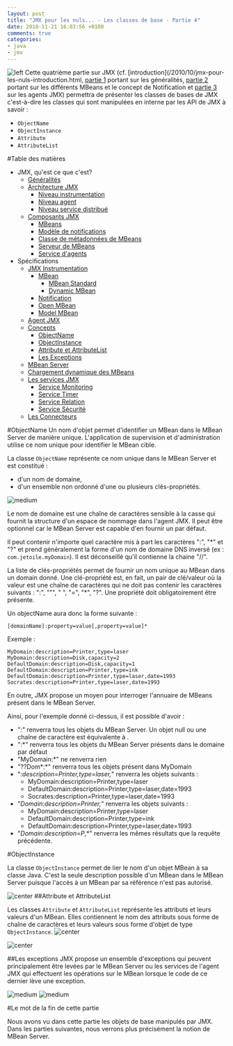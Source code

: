 ```yaml
---
layout: post
title: "JMX pour les nuls... - Les classes de base - Partie 4"
date: 2010-11-21 16:03:56 +0100
comments: true
categories: 
- java
- jmx
---
```


![left](http://1.bp.blogspot.com/_XLL8sJPQ97g/TMdPuTpRY8I/AAAAAAAAALQ/R_w0PiLpvwo/s200/jmx-cover.png)
Cette quatrième partie sur JMX (cf. [introduction](/2010/10/jmx-pour-les-nuls-introduction.html, [partie 1](/2010/10/jmx-pour-les-nuls-les-concepts-partie-1.html) portant sur les généralités, [partie 2](/2010/11/jmx-pour-les-nuls-les-differents-mbeans.html) portant sur les différents MBeans et le concept de Notification et [partie 3](/2010/11/jmx-pour-les-nuls-les-agents-jmx-partie.html) sur les agents JMX) permettra de présenter les classes de bases de JMX c'est-à-dire les classes qui sont manipulées en interne par les API de JMX à savoir :

* `ObjectName`
* `ObjectInstance`
* `Attribute`
* `AttributeList`

<!-- more -->

#Table des matières

* JMX, qu'est ce que c'est?
	* [Généralités](/2010/10/jmx-pour-les-nuls-les-concepts-partie-1.html#generalite)
	* [Architecture JMX](/2010/10/jmx-pour-les-nuls-les-concepts-partie-1.html#architecture)
		* [Niveau instrumentation](/2010/10/jmx-pour-les-nuls-les-concepts-partie-1.html#instrumentation)
		* [Niveau agent](/2010/10/jmx-pour-les-nuls-les-concepts-partie-1.html#agent)
		* [Niveau service distribué](/2010/10/jmx-pour-les-nuls-les-concepts-partie-1.html#distribue)
	* [Composants JMX](/2010/10/jmx-pour-les-nuls-les-concepts-partie-1.html#composant)
		* [MBeans](/2010/10/jmx-pour-les-nuls-les-concepts-partie-1.html#mbean)
		* [Modèle de notifications](/2010/10/jmx-pour-les-nuls-les-concepts-partie-1.html#notification)
		* [Classe de métadonnées de MBeans](/2010/10/jmx-pour-les-nuls-les-concepts-partie-1.html#metadonnee)
		* [Serveur de MBeans](/2010/10/jmx-pour-les-nuls-les-concepts-partie-1.html#serveur)
		* [Service d'agents](/2010/10/jmx-pour-les-nuls-les-concepts-partie-1.html#service)
* Spécifications
	* [JMX Instrumentation](/2010/11/jmx-pour-les-nuls-les-differents-mbeans.html)
		* [MBean](/2010/11/jmx-pour-les-nuls-les-differents-mbeans.html#mbean)
			* [MBean Standard](/2010/11/jmx-pour-les-nuls-les-differents-mbeans.html#mbean_standard)
			* [Dynamic MBean](/2010/11/jmx-pour-les-nuls-les-differents-mbeans.html#mbean_dynamic)
		* [Notification](/2010/11/jmx-pour-les-nuls-les-differents-mbeans.html#notification)
		* [Open MBean](/2010/11/jmx-pour-les-nuls-les-differents-mbeans.html#mbean_open)
		* [Model MBean](/2010/11/jmx-pour-les-nuls-les-differents-mbeans.html#mbean_model)
	* [Agent JMX](/2010/11/jmx-pour-les-nuls-les-agents-jmx-partie.html#agent)
	* [Concepts](/2010/11/jmx-pour-les-nuls-les-classes-de-base.html)
		* [ObjectName](/2010/11/jmx-pour-les-nuls-les-classes-de-base.html#objectName)
		* [ObjectInstance](/2010/11/jmx-pour-les-nuls-les-classes-de-base.html#objectInstance)
		* [Attribute et AttributeList](/2010/11/jmx-pour-les-nuls-les-classes-de-base.html#attribute)
		* [Les Exceptions](/2010/11/jmx-pour-les-nuls-les-classes-de-base.html#exception)
	* [MBean Server](/2010/11/jmx-pour-les-nuls-le-mbean-server.html#mbean_server)
	* [Chargement dynamique des MBeans](/2010/12/jmx-pour-les-nuls-chargement-dynamique.html#mbean_dynamic)
	* [Les services JMX](/2010/12/jmx-pour-les-nuls-les-services-jmx.html)
		* [Service Monitoring](/2010/12/jmx-pour-les-nuls-les-services-jmx.html#monitoring)
		* [Service Timer](/2010/12/jmx-pour-les-nuls-les-services-jmx.html#timer)
		* [Service Relation](/2010/12/jmx-pour-les-nuls-les-services-jmx.html#relation)
		* [Service Sécurité](/2010/12/jmx-pour-les-nuls-les-services-jmx.html#securite)
	* [Les Connecteurs](/2010/12/jmx-pour-les-nuls-les-connecteurs.html#connector)


<a name="objectName"></a>
#ObjectName
Un nom d'objet permet d'identifier un MBean dans le MBean Server de manière unique. L'application de supervision et d'administration utilise ce nom unique pour identifier le MBean cible.

La classe `ObjectName` représente ce nom unique dans le MBean Server et est constitué :

* d'un nom de domaine,
* d'un ensemble non ordonné d'une ou plusieurs clés-propriétés.

![medium](http://1.bp.blogspot.com/_XLL8sJPQ97g/TOk6Iw1WyvI/AAAAAAAAAOA/xCsPcxlmq_U/s1600/jmx39.png)

Le nom de domaine est une chaîne de caractères sensible à la casse qui fournit la structure d'un espace de nommage dans l'agent JMX. Il peut être optionnel car le MBean Server est capable d'en fournir un par défaut.

Il peut contenir n'importe quel caractère mis à part les caractères ":", "*" et "?" et prend généralement la forme d'un nom de domaine DNS inversé (ex : `com.jetoile.myDomain`). Il est déconseillé qu'il contienne la chaine "//".

La liste de clés-propriétés permet de fournir un nom unique au MBean dans un domain donné. Une clé-propriété est, en fait, un pair de clé/valeur où la valeur est une chaîne de caractères qui ne doit pas contenir les caractères suivants : ":", """, " ", "=", "*", "?". Une propriété doit obligatoirement être présente.

Un objectName aura donc la forme suivante :
```text
[domainName]:property=value[,property=value]*
```

Exemple :

```text
MyDomain:description=Printer,type=laser
MyDomain:description=Disk,capacity=2
DefaultDomain:description=Disk,capacity=1
DefaultDomain:description=Printer,type=ink
DefaultDomain:description=Printer,type=laser,date=1993
Socrates:description=Printer,type=laser,date=1993
```

En outre, JMX propose un moyen pour interroger l'annuaire de MBeans présent dans le MBean Server.

Ainsi, pour l'exemple donné ci-dessus, il est possible d'avoir :

* "*:*" renverra tous les objets du MBean Server. Un objet null ou une chaîne de caractère est équivalente à *.*
* ":*" renverra tous les objets du MBean Server présents dans le domaine par défaut
* "MyDomain:*" ne renverra rien
* "??Dom*:*" renverra tous les objets présent dans MyDomain
* "*:description=Printer,type=laser,*" renverra les objets suivants :
	* MyDomain:description=Printer,type=laser
	* DefaultDomain:description=Printer,type=laser,date=1993
	* Socrates:description=Printer,type=laser,date=1993
* "*Domain:description=Printer,*" renverra les objets suivants :
	* MyDomain:description=Printer,type=laser
	* DefaultDomain:description=Printer,type=ink
	* DefaultDomain:description=Printer,type=laser,date=1993
* "*Domain:description=P*,*" renverra les mêmes résultats que la requête précédente.

<a name="objectInstance"></a>
#ObjectInstance

La classe `ObjectInstance` permet de lier le nom d'un objet MBean à sa classe Java. C'est la seule description possible d'un MBean dans le MBean Server puisque l'accès à un MBean par sa référence n'est pas autorisé.

![center](http://2.bp.blogspot.com/_XLL8sJPQ97g/TOk7jhfsxWI/AAAAAAAAAOE/izV9iyFNQmc/s1600/jmx40.png)
<a name="attribute"></a>
##Attribute et AttributeList

Les classes `Attribute` et `AttributeList` représente les attributs et leurs valeurs d'un MBean. Elles contiennent le nom des attributs sous forme de chaîne de caractères et leurs valeurs sous forme d'objet de type `ObjectInstance`.
![center](http://4.bp.blogspot.com/_XLL8sJPQ97g/TOk722T85fI/AAAAAAAAAOI/HTXxjiZt06o/s1600/jmx41.png)

![center](http://2.bp.blogspot.com/_XLL8sJPQ97g/TOk8Go3ihYI/AAAAAAAAAOM/kE0Z7RzO6NQ/s1600/jmx42.png)

<a name="exception"></a>
##Les exceptions
JMX propose un ensemble d'exceptions qui peuvent principalement être levées par le MBean Server ou les services de l'agent JMX qui effectuent les opérations sur le MBean lorsque le code de ce dernier lève une exception.

![medium](http://4.bp.blogspot.com/_XLL8sJPQ97g/TOk89656tOI/AAAAAAAAAOU/mGlxu_K6NJo/s1600/jmx73.png)
![medium](http://2.bp.blogspot.com/_XLL8sJPQ97g/TOk8v-NM4II/AAAAAAAAAOQ/m7Edr965FKk/s1600/jmx72.png)


#Le mot de la fin de cette partie

Nous avons vu dans cette partie les objets de base manipulés par JMX. Dans les parties suivantes, nous verrons plus précisément la notion de MBean Server.